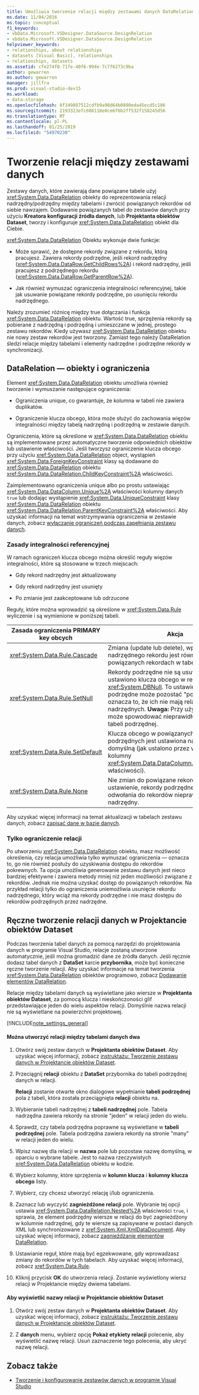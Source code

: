```yaml
---
title: Umożliwia tworzenie relacji między zestawami danych DataRelation
ms.date: 11/04/2016
ms.topic: conceptual
f1_keywords:
- vbData.Microsoft.VSDesigner.DataSource.DesignRelation
- vbdata.Microsoft.VSDesigner.DataSource.DesignRelation
helpviewer_keywords:
- relationships, about relationships
- datasets [Visual Basic], relationships
- relationships, datasets
ms.assetid: cfe274f0-71fe-40f6-994e-7c7f6273c9ba
author: gewarren
ms.author: gewarren
manager: jillfra
ms.prod: visual-studio-dev15
ms.workload:
- data-storage
ms.openlocfilehash: 8f349887512cdfb9a98d64b0880eda45ecd5c186
ms.sourcegitcommit: 2193323efc608118e0ce6f6b2ff532f158245d56
ms.translationtype: MT
ms.contentlocale: pl-PL
ms.lasthandoff: 01/25/2019
ms.locfileid: "54970230"
---
```

# <a name="create-relationships-between-datasets"></a>Tworzenie relacji między zestawami danych
Zestawy danych, które zawierają dane powiązane tabele użyj <xref:System.Data.DataRelation> obiekty do reprezentowania relacji nadrzędny/podrzędny między tabelami i zwrócić powiązanych rekordów od siebie nawzajem. Dodawanie powiązanych tabel do zestawów danych przy użyciu **Kreatora konfiguracji źródła danych**, lub **Projektanta obiektów Dataset**, tworzy i konfiguruje <xref:System.Data.DataRelation> obiekt dla Ciebie.

<xref:System.Data.DataRelation> Obiektu wykonuje dwie funkcje:

-   Może sprawić, że dostępne rekordy związane z rekordu, którą pracujesz. Zawiera rekordy podrzędne, jeśli rekord nadrzędny (<xref:System.Data.DataRow.GetChildRows%2A>) i rekord nadrzędny, jeśli pracujesz z podrzędnego rekordu (<xref:System.Data.DataRow.GetParentRow%2A>).

-   Jak również wymuszać ograniczenia integralności referencyjnej, takie jak usuwanie powiązane rekordy podrzędne, po usunięciu rekordu nadrzędnego.

Należy zrozumieć różnicę między true dołączania i funkcja <xref:System.Data.DataRelation> obiektu. Wartość true, sprzężenia rekordy są pobierane z nadrzędną i podrzędną i umieszczane w jednej, prostego zestawu rekordów. Kiedy używasz <xref:System.Data.DataRelation> obiektu nie nowy zestaw rekordów jest tworzony. Zamiast tego należy DataRelation śledzi relacje między tabelami i elementy nadrzędne i podrzędne rekordy w synchronizacji.

## <a name="datarelation-objects-and-constraints"></a>DataRelation — obiekty i ograniczenia
Element <xref:System.Data.DataRelation> obiektu umożliwia również tworzenie i wymuszanie następujące ograniczenia:

-   Ograniczenia unique, co gwarantuje, że kolumna w tabeli nie zawiera duplikatów.

-   Ograniczenie klucza obcego, która może służyć do zachowania więzów integralności między tabelą nadrzędną i podrzędną w zestawie danych.

Ograniczenia, które są określone w <xref:System.Data.DataRelation> obiektu są implementowane przez automatyczne tworzenie odpowiednich obiektów lub ustawienie właściwości. Jeśli tworzysz ograniczenie klucza obcego przy użyciu <xref:System.Data.DataRelation> object, wystąpień <xref:System.Data.ForeignKeyConstraint> klasy są dodawane do <xref:System.Data.DataRelation> obiektu <xref:System.Data.DataRelation.ChildKeyConstraint%2A> właściwości.

Zaimplementowano ograniczenia unique albo po prostu ustawiając <xref:System.Data.DataColumn.Unique%2A> właściwości kolumny danych `true` lub dodając wystąpienie <xref:System.Data.UniqueConstraint> klasy <xref:System.Data.DataRelation> obiektu <xref:System.Data.DataRelation.ParentKeyConstraint%2A> właściwości. Aby uzyskać informacji na temat wstrzymywania ograniczenia w zestawie danych, zobacz [wyłączanie ograniczeń podczas zapełniania zestawu danych](../data-tools/turn-off-constraints-while-filling-a-dataset.md).

### <a name="referential-integrity-rules"></a>Zasady integralności referencyjnej
W ramach ograniczeń klucza obcego można określić reguły więzów integralności, które są stosowane w trzech miejscach:

-   Gdy rekord nadrzędny jest aktualizowany

-   Gdy rekord nadrzędny jest usunięty

-   Po zmianie jest zaakceptowane lub odrzucone

Reguły, które można wprowadzić są określone w <xref:System.Data.Rule> wyliczenie i są wymienione w poniższej tabeli.

|Zasada ograniczenia PRIMARY key obcych|Akcja|
| - |------------|
|<xref:System.Data.Rule.Cascade>|Zmiana (update lub delete), wprowadzone do nadrzędnego rekordu jest również w powiązanych rekordach w tabeli podrzędnej.|
|<xref:System.Data.Rule.SetNull>|Rekordy podrzędne nie są usuwane, ale ustawiono klucza obcego w rekordy podrzędne <xref:System.DBNull>. To ustawienie, rekordy podrzędne może pozostać "porzucone" — oznacza to, że ich nie mają relacji z rekordów nadrzędnych. **Uwaga:** Przy użyciu tej reguły może spowodować nieprawidłowe dane w tabeli podrzędnej.|
|<xref:System.Data.Rule.SetDefault>|Klucza obcego w powiązanych rekordach podrzędnych jest ustawiona na wartość domyślną (jak ustalono przez wartość z kolumny <xref:System.Data.DataColumn.DefaultValue%2A> właściwości).|
|<xref:System.Data.Rule.None>|Nie zmian do powiązane rekordy podrzędne. To ustawienie, rekordy podrzędne mogą zawierać odwołania do rekordów nieprawidłowy element nadrzędny.|

Aby uzyskać więcej informacji na temat aktualizacji w tabelach zestawu danych, zobacz [zapisać dane w bazie danych](../data-tools/save-data-back-to-the-database.md).

### <a name="constraint-only-relations"></a>Tylko ograniczenie relacji
Po utworzeniu <xref:System.Data.DataRelation> obiektu, masz możliwość określenia, czy relacja umożliwia tylko wymuszać ograniczenia — oznacza to, go nie również posłuży do uzyskiwania dostępu do rekordów pokrewnych. Ta opcja umożliwia generowanie zestawu danych jest nieco bardziej efektywne i zawiera metody mniej niż jeden możliwości związane z rekordów. Jednak nie można uzyskać dostęp do powiązanych rekordów. Na przykład relacji tylko do ograniczenia uniemożliwia usunięcie rekordu nadrzędnego, który wciąż ma rekordy podrzędne i nie masz dostępu do rekordów podrzędnych przez nadrzędne.

## <a name="manually-creating-a-data-relation-in-the-dataset-designer"></a>Ręczne tworzenie relacji danych w Projektancie obiektów Dataset
Podczas tworzenia tabel danych za pomocą narzędzi do projektowania danych w programie Visual Studio, relacje zostaną utworzone automatycznie, jeśli można gromadzić dane ze źródła danych. Jeśli ręcznie dodasz tabel danych z **DataSet** karcie **przybornika**, może być konieczne ręczne tworzenie relacji. Aby uzyskać informacje na temat tworzenia <xref:System.Data.DataRelation> obiektów programowo, zobacz [Dodawanie elementów DataRelation](/dotnet/framework/data/adonet/dataset-datatable-dataview/adding-datarelations).

Relacje między tabelami danych są wyświetlane jako wiersze w **Projektanta obiektów Dataset**, za pomocą klucza i nieskończoności glif przedstawiające jeden do wielu aspektów relacji. Domyślnie nazwa relacji nie są wyświetlane na powierzchni projektowej.

[!INCLUDE[note_settings_general](../data-tools/includes/note_settings_general_md.md)]

#### <a name="to-create-a-relationship-between-two-data-tables"></a>Można utworzyć relacji między tabelami danych dwa

1.  Otwórz swój zestaw danych w **Projektanta obiektów Dataset**. Aby uzyskać więcej informacji, zobacz [instruktażu: Tworzenie zestawu danych w Projektancie obiektów Dataset](walkthrough-creating-a-dataset-with-the-dataset-designer.md).

2.  Przeciągnij **relacji** obiektu z **DataSet** przybornika do tabeli podrzędnej danych w relacji.

     **Relacji** zostanie otwarte okno dialogowe wypełnianie **tabeli podrzędnej** pola z tabeli, która została przeciągnięta **relacji** obiektu na.

3.  Wybieranie tabeli nadrzędnej z **tabeli nadrzędnej** pole. Tabela nadrzędna zawiera rekordy na stronie "jeden" w relacji jeden do wielu.

4.  Sprawdź, czy tabela podrzędna poprawne są wyświetlane w **tabeli podrzędnej** pole. Tabela podrzędna zawiera rekordy na stronie "many" w relacji jeden do wielu.

5.  Wpisz nazwę dla relacji w **nazwa** pole lub pozostaw nazwę domyślną, w oparciu o wybrane tabele. Jest to nazwa rzeczywistych <xref:System.Data.DataRelation> obiektu w kodzie.

6.  Wybierz kolumny, które sprzężenia w **kolumn klucza** i **kolumny klucza obcego** listy.

7.  Wybierz, czy chcesz utworzyć relację i/lub ograniczenia.

8.  Zaznacz lub wyczyść **zagnieżdżone relacji** pole. Wybranie tej opcji ustawia <xref:System.Data.DataRelation.Nested%2A> właściwości `true`, i sprawia, że element podrzędny wiersze w relacji do być zagnieżdżony w kolumnie nadrzędnej, gdy te wiersze są zapisywane w postaci danych XML lub synchronizowane z <xref:System.Xml.XmlDataDocument>. Aby uzyskać więcej informacji, zobacz [zagnieżdżanie elementów DataRelation](/dotnet/framework/data/adonet/dataset-datatable-dataview/nesting-datarelations).

9. Ustawianie reguł, które mają być egzekwowane, gdy wprowadzasz zmiany do rekordów w tych tabelach. Aby uzyskać więcej informacji, zobacz <xref:System.Data.Rule>.

10. Kliknij przycisk **OK** do utworzenia relacji. Zostanie wyświetlony wiersz relacji w Projektancie między dwiema tabelami.

#### <a name="to-display-a-relation-name-in-the-dataset-designer"></a>Aby wyświetlić nazwy relacji w Projektancie obiektów Dataset

1.  Otwórz swój zestaw danych w **Projektanta obiektów Dataset**. Aby uzyskać więcej informacji, zobacz [instruktażu: Tworzenie zestawu danych w Projektancie obiektów Dataset](walkthrough-creating-a-dataset-with-the-dataset-designer.md).

2.  Z **danych** menu, wybierz opcję **Pokaż etykiety relacji** polecenie, aby wyświetlić nazwę relacji. Usuń zaznaczenie tego polecenia, aby ukryć nazwę relacji.

## <a name="see-also"></a>Zobacz także

- [Tworzenie i konfigurowanie zestawów danych w programie Visual Studio](../data-tools/create-and-configure-datasets-in-visual-studio.md)